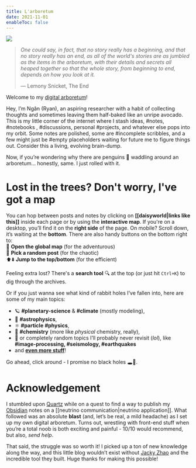 ```yaml
---
title: L'arboretum
date: 2021-11-01
enableToc: false
---
```


<img id="banner" src="/images/banner.svg">

>*One could say, in fact, that no story really has a beginning, and that no story really has an end, as all of the world's stories are as jumbled as the items in the arboretum, with their details and secrets all heaped together so that the whole story, from beginning to end, depends on how you look at it.*
>
>&mdash; Lemony Snicket, The End

Welcome to my [digital arboretum](https://nesslabs.com/digital-garden-set-up#:~:text=A%20digital%20garden%20is%20an,to%20be%20cultivated%20in%20public.)!

Hey, I’m Ngân (Ryan), an aspiring researcher with a habit of collecting thoughts and sometimes leaving them half-baked like an unripe avocado. This is my little corner of the internet where I stash ideas,  #notes,  #notebooks ,  #discussions, personal  #projects, and whatever else pops into my orbit. Some notes are polished, some are  #incomplete  scribbles, and a few might just be  #empty placeholders waiting for future me to figure things out. Consider this a living, evolving brain-dump.

Now, if you’re wondering why there are penguins 🐧 waddling around an arboretum… honestly, same. I just rolled with it.

<!-- And why is it *L'arboretum*? Claire, it's French ✨! -->

# Lost in the trees? Don't worry, I've got a map 

You can hop between posts and notes by clicking on **[[daisyworld|links like this]]** inside each page or by using the **interactive map**. If you're on a desktop, you’ll find it on the **right side** of the page. On mobile? Scroll down, it’s waiting at the **bottom**. There are also handy buttons on the bottom right to:  
🧭 **Open the global map** (for the adventurous)  
🎲 **Pick a random post** (for the chaotic)  
⬆️⬇️ **Jump to the top/bottom** (for the efficient)

Feeling extra lost? There's a **search tool** 🔍 at the top (or just hit `Ctrl+K`) to dig through the archives.

Or if you just wanna see what kind of rabbit holes I’ve fallen into, here are some of my main topics:

- 🪐 **#planetary-science** & **#climate** (mostly modeling),
- 🌌 **#astrophysics**,
- ⚛️ **#particle** **#physics**,
- 🧪 **#chemistry** (more like _physical_ chemistry, really),
- 📡 or completely random topics I’ll probably never revisit (_lol_), like **#image-processing,  #seismology,  #earthquakes**
- and [**even more stuff**](https://thdngan.github.io/arboretum/tags/)!

Go ahead, click around - I promise no black holes 🕳️🐧.

# Acknowledgement


I stumbled upon [Quartz](https://quartz.jzhao.xyz/) while on a quest to find a way to publish my [Obsidian](https://obsidian.md/) notes on a [[neutrino communication|neutrino application]]. What followed was an absolute **blast** (and, let’s be real, a mild headache) as I set up my own digital arboretum. Turns out, wrestling with front-end stuff when you’re a total noob is both exciting and painful - 10/10 would recommend, but also, _send help_.

That said, the struggle was so worth it! I picked up a ton of new knowledge along the way, and this little blog wouldn’t exist without [Jacky Zhao](https://github.com/jackyzha0) and the incredible tool they built. Huge thanks for making this possible!

<!-- <hr />  -->

<!---
https://thdngan.github.io/quartz/subjects

I wrote blogs across a variety of platforms for a while, but I couldn't settle on one to use consistently. I once decided to write about a [[posts/neutrino communication|neutrino application]] and soon realized that it would be way more effective and intriguing to explain the intricate world of Particle Physics by linking bi-directionally to all the other concepts it's tangled up with. This led me to the idea of publishing my notes using [Obsidian](https://obsidian.md/), and during my search, I discovered [Quartz](https://quartz.jzhao.xyz/).
-->



